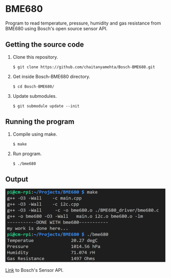 # BME680
Program to read temperature, pressure, humidity and gas resistance from BME680 using Bosch's open source sensor API.

## Getting the source code
1. Clone this repository.
   ```console
   $ git clone https://github.com/chaitanyamehta/Bosch-BME680.git
   ```
2. Get inside Bosch-BME680 directory.
   ```console
   $ cd Bosch-BME680/
   ```
3. Update submodules.
   ```console
   $ git submodule update --init
   ``` 

## Running the program
1. Compile using make.
   ```console
   $ make
   ```
2. Run program.
   ```console
   $ ./bme680
   ```

## Output
<img src="/screenshots/bme680_test.PNG" alt="Terminal screenshot" width="500">

[Link](https://github.com/BoschSensortec/BME680_driver) to Bosch's Sensor API.
